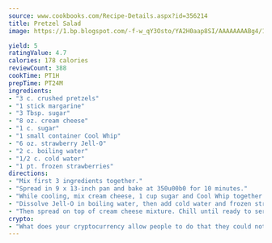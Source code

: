 ```yaml
---
source: www.cookbooks.com/Recipe-Details.aspx?id=356214
title: Pretzel Salad
image: https://1.bp.blogspot.com/-f-w_qY3Osto/YA2H0aap8SI/AAAAAAAABg4/17myAO5s9b8JksYvWDXpYkaDlcY0g6k_gCLcBGAsYHQ/s296/3.png

yield: 5
ratingValue: 4.7
calories: 178 calories
reviewCount: 388
cookTime: PT1H
prepTime: PT24M
ingredients:
- "3 c. crushed pretzels"
- "1 stick margarine"
- "3 Tbsp. sugar"
- "8 oz. cream cheese"
- "1 c. sugar"
- "1 small container Cool Whip"
- "6 oz. strawberry Jell-O"
- "2 c. boiling water"
- "1/2 c. cold water"
- "1 pt. frozen strawberries"
directions:
- "Mix first 3 ingredients together."
- "Spread in 9 x 13-inch pan and bake at 350u00b0 for 10 minutes."
- "While cooling, mix cream cheese, 1 cup sugar and Cool Whip together and spread on top of crust and refrigerate."
- "Dissolve Jell-O in boiling water, then add cold water and frozen strawberries; stir until strawberries are thawed. Refrigerate until set."
- "Then spread on top of cream cheese mixture. Chill until ready to serve."
crypto:
- "What does your cryptocurrency allow people to do that they could not do otherwise, and how does it help them do existing tasks more quickly or cheaply?"
---
```

